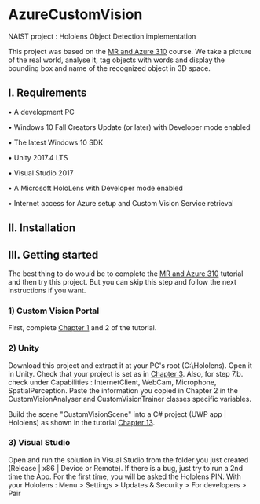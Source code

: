 # AzureCustomVision
NAIST project : Hololens Object Detection implementation

This project was based on the [MR and Azure 310](https://docs.microsoft.com/en-us/windows/mixed-reality/mr-azure-310) course.
We take a picture of the real world, analyse it, tag objects with words and display the bounding box and name of the recognized object in 3D space.

## I.	Requirements

•	A development PC

•	Windows 10 Fall Creators Update (or later) with Developer mode enabled

•	The latest Windows 10 SDK

•	Unity 2017.4 LTS

•	Visual Studio 2017

•	A Microsoft HoloLens with Developer mode enabled

•	Internet access for Azure setup and Custom Vision Service retrieval


## II. Installation

## III. Getting started

The best thing to do would be to complete the [MR and Azure 310](https://docs.microsoft.com/en-us/windows/mixed-reality/mr-azure-310) tutorial and then try this project. But you can skip this step and follow the next instructions if you want.

### 1) Custom Vision Portal

First, complete [Chapter 1](https://docs.microsoft.com/en-us/windows/mixed-reality/mr-azure-310#chapter-1---the-custom-vision-portal) and 2 of the tutorial.

### 2) Unity

Download this project and extract it at your PC's root (C:\Hololens\). Open it in Unity.
Check that your project is set as in [Chapter 3](https://docs.microsoft.com/en-us/windows/mixed-reality/mr-azure-310#chapter-3---set-up-the-unity-project). Also, for step 7.b. check under Capabilities : InternetClient, WebCam, Microphone, SpatialPerception.
Paste the information you copied in Chapter 2 in the CustomVisionAnalyser and CustomVisionTrainer classes specific variables.

Build the scene "CustomVisionScene" into a C# project (UWP app | Hololens) as shown in the tutorial [Chapter 13](https://docs.microsoft.com/en-us/windows/mixed-reality/mr-azure-310#chapter-13---build-the-uwp-solution-and-sideload-your-application).

### 3) Visual Studio

Open and run the solution in Visual Studio from the folder you just created (Release | x86 | Device or Remote). If there is a bug, just try to run a 2nd time the App.
For the first time, you will be asked the Hololens PIN. With your Hololens : Menu > Settings > Updates & Security > For developers > Pair 
